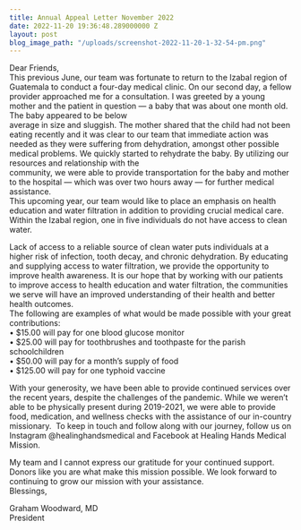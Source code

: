 ```yaml
---
title: Annual Appeal Letter November 2022
date: 2022-11-20 19:36:48.289000000 Z
layout: post
blog_image_path: "/uploads/screenshot-2022-11-20-1-32-54-pm.png"
---
```


Dear Friends,<br>This previous June, our team was fortunate to return to the Izabal region of Guatemala to conduct a four-day medical clinic. On our second day, a fellow provider approached me for a consultation. I was greeted by a young mother and the patient in question — a baby that was about one month old. The baby appeared to be below<br>average in size and sluggish. The mother shared that the child had not been eating recently and it was clear to our team that immediate action was needed as they were suffering from dehydration, amongst other possible medical problems. We quickly started to rehydrate the baby. By utilizing our resources and relationship with the<br>community, we were able to provide transportation for the baby and mother to the hospital — which was over two hours away — for further medical assistance.<br>This upcoming year, our team would like to place an emphasis on health education and water filtration in addition to providing crucial medical care. Within the Izabal region, one in five individuals do not have access to clean water.

Lack of access to a reliable source of clean water puts individuals at a higher risk of infection, tooth decay, and chronic dehydration. By educating and supplying access to water filtration, we provide the opportunity to improve health awareness. It is our hope that by working with our patients to improve access to health education and water filtration, the communities we serve will have an improved understanding of their health and better health outcomes.<br>The following are examples of what would be made possible with your great contributions:<br>• $15.00 will pay for one blood glucose monitor<br>• $25.00 will pay for toothbrushes and toothpaste for the parish schoolchildren<br>• $50.00 will pay for a month’s supply of food<br>• $125.00 will pay for one typhoid vaccine

With your generosity, we have been able to provide continued services over the recent years, despite the challenges of the pandemic. While we weren’t able to be physically present during 2019-2021, we were able to provide food, medication, and wellness checks with the assistance of our in-country missionary. &nbsp;To keep in touch and follow along with our journey, follow us on Instagram @healinghandsmedical and Facebook at Healing Hands Medical Mission.

My team and I cannot express our gratitude for your continued support. Donors like you are what make this mission possible. We look forward to continuing to grow our mission with your assistance.<br>Blessings,

Graham Woodward, MD<br>President